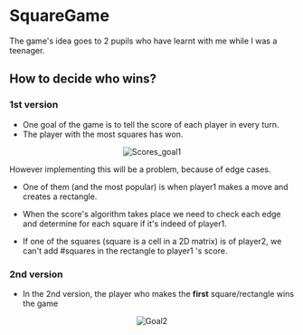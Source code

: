 # SquareGame
The game's idea goes to 2 pupils who have learnt with me while I was a teenager.

## How to decide who wins?
### 1st version
  - One goal of the game is to tell the score of each player in every turn.
  - The player with the most squares has won.
<p align="center">
  <img src="https://www.wikihow.com/images/thumb/9/9a/Play-Dots-and-Boxes-Step-1.jpg/v4-460px-Play-Dots-and-Boxes-Step-1.jpg.webp" alt="Scores_goal1">
</p>

However implementing this will be a problem, because of edge cases.
  - One of them (and the most popular) is when player1 makes a move and creates a rectangle.

  - When the score's algorithm takes place we need to check each edge and determine for each square if it's indeed of player1.

  - If one of the squares (square is a cell in a 2D matrix) is of player2, we can't add #squares in the rectangle to player1 's score.
### 2nd version
  - In the 2nd version, the player who makes the **first** square/rectangle wins the game

<p align="center">
  <img src="https://media1.tenor.com/m/O2ZgbQ--_XUAAAAC/spongebob-squarepants-spongebob.gif" alt="Goal2">
</p>


  


